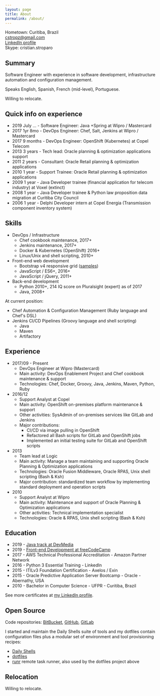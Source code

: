 ```yaml
---
layout: page
title: About
permalink: /about/
---
```


Hometown: Curitiba, Brazil  
cstropz@gmail.com  
[LinkedIn profile](https://linkedin.com/in/stroparo)  
Skype: cristian.stroparo  

## Summary

Software Engineer with experience in software development, infrastructure automation and configuration management.

Speaks English, Spanish, French (mid-level), Portuguese.

Willing to relocate.

## Quick info on experience

* 2019 July ... - Software Engineer: Java +Spring at Wipro / Mastercard
* 2017 1yr 8mo - DevOps Engineer: Chef, Salt, Jenkins at Wipro / Mastercard
* 2017 9 months - DevOps Engineer: OpenShift (Kubernetes) at Copel Telecom
* 2013 3 years - Tech lead: Oracle planning & optimization applications support
* 2011 2 years - Consultant: Oracle Retail planning & optimization applications
* 2010 1 year - Support Trainee: Oracle Retail planning & optimization applications
* 2009 1 year - Java Developer trainee (financial application for telecom industry) at Voxel (extinct)
* 2008 1 year - Java Developer trainee & Python law proposition data migration at Curitiba City Council
* 2006 1 year - Delphi Developer intern at Copel Energia (Transmission component inventory system)

## Skills

* DevOps / Infrastructure
  - Chef cookbook maintenance, 2017+
  - Jenkins maintenance, 2017+
  - Docker & Kubernetes (OpenShift) 2016+
  - Linux/Unix and shell scripting, 2010+
* Front-end web development
  - Bootstrap v4 responsive grid ([samples](https://codepen.io/stroparo/full/qmLOYj/))
  - JavaScript / ES6+, 2016+
  - JavaScript / jQuery, 2011+
* Back-end development
  - Python 2010+, 214 IQ score on Pluralsight (expert) as of 2017
  - Java, 2008+

At current position:

* Chef Automation & Configuration Management (Ruby language and Chef's DSL)
* Jenkins CI/CD Pipelines (Groovy language and shell scripting)
  - Java
  - Maven
  - Artifactory
  
## Experience

* 2017/09 - Present
  - DevOps Engineer at Wipro (Mastercard)
  - Main activity: DevOps Enablement Project and Chef cookbook maintenance & support
  - Technologies: Chef, Docker, Groovy, Java, Jenkins, Maven, Python, Ruby
* 2016/12
  - Support Analyst at Copel
  - Main activity: OpenShift on-premises platform maintenance & support
  - Other activities: SysAdmin of on-premises services like GitLab and Jenkins
  - Major contributions:
    - CI/CD via image pulling in OpenShift
    - Refactored all Bash scripts for GitLab and OpenShift jobs
    - Implemented an initial testing suite for GitLab and OpenShift scripts
* 2013
  - Team lead at Logic
  - Main activity: Manage a team maintaining and supporting Oracle Planning & Optimization applications
  - Technologies: Oracle Fusion Middleware, Oracle RPAS, Unix shell scripting (Bash & Ksh)
  - Major contribution: standardized team workflow by implementing standard deployment and operation scripts
* 2010
  - Support Analyst at Wipro
  - Main activity: Maintenance and support of Oracle Planning & Optimization applications
  - Other activities: Technical implementation specialist
  - Technologies: Oracle & RPAS, Unix shell scripting (Bash & Ksh)

## Education

* 2019 - [Java track at DevMedia](https://www.devmedia.com.br/guia/programador-java/37809)
* 2019 - [Front-end Development at freeCodeCamp](https://www.freecodecamp.org/stroparo)
* 2017 - AWS Technical Professional Accreditation - Amazon Partner Network
* 2016 - Python 3 Essential Training - LinkedIn
* 2015 - ITILv3 Foundation Certification - Axelos / Exin
* 2015 - Oracle Predictive Application Server Bootcamp - Oracle - Abernathy, USA
* 2010 - Bachelor in Computer Science - UFPR - Curitiba, Brazil

See more certificates at [my LinkedIn profile](https://linkedin.com/in/stroparo).

## Open Source

Code repositories: [BitBucket](https://bitbucket.org/stroparo), [GitHub](https://github.com/stroparo), [GitLab](https://gitlab.com/users/stroparo/projects)

I started and maintain the Daily Shells suite of tools and my dotfiles contain configuration files plus a modular set
of environment and tool provisioning recipes:

* [Daily Shells](https://github.com/stroparo/ds)
* [dotfiles](https://github.com/stroparo/dotfiles)
* [runr](https://github.com/stroparo/runr) remote task runner, also used by the dotfiles project above

## Relocation

Willing to relocate.
